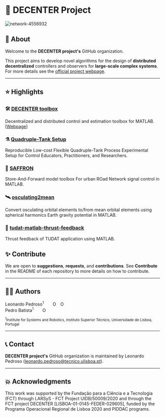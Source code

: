 # 🚀 DECENTER Project

![network-4556932](https://user-images.githubusercontent.com/40807922/177052216-3387f29e-0bfa-4c65-8bad-8061b2958530.jpg)

## 👋 About

Welcome to the **DECENTER project's** GitHub organization.

This project aims to develop novel algorithms for the design of **distributed decentralized** controllers and observers for **large-scale complex systems**. For more details see the [official project webpage](https://decenterproject.weebly.com).

***

## ⭐️ Highlights

### 🛠 [DECENTER toolbox](https://github.com/decenter2021/decenter)
Decentralized and distributed control and estimation toolbox for MATLAB. 
[[Webpage](https://decenter2021.github.io)]

### ⚗️ [Quadruple-Tank Setup](https://github.com/decenter2021/quadruple-tank-setup)
Reproducible Low-cost Flexible Quadruple-Tank Process Experimental Setup for Control Educators, Practitioners, and Researchers. 

### 🚦 [SAFFRON](https://github.com/decenter2021/SAFFRON)
Store-And-Forward model toolbox For urban ROad Network signal control in MATLAB.

### 🛰 [osculating2mean](https://github.com/decenter2021/osculating2mean)
Convert osculating orbital elements to/from mean orbital elements using spherical harmonics Earth gravity potential in MATLAB.

### 🚀 [tudat-matlab-thrust-feedback](https://github.com/decenter2021/tudat-matlab-thrust-feedback)
Thrust feedback of TUDAT application using MATLAB.

## ✨ Contribute

We are open to **suggestions**, **requests**, and **contributions**. See **Contribute** in the README of each repository to more details on how to contribute.

***

## ✍🏼 Authors 
Leonardo Pedroso<sup>1</sup> <a href="https://scholar.google.com/citations?user=W7_Gq-0AAAAJ"><img src="https://cdn.icon-icons.com/icons2/2108/PNG/512/google_scholar_icon_130918.png" style="width:1em;margin-right:.5em;"></a> <a href="https://orcid.org/0000-0002-1508-496X"><img src="https://orcid.org/sites/default/files/images/orcid_16x16.png" style="width:1em;margin-right:.5em;" alt="ORCID iD icon"></a> <a href="https://github.com/leonardopedroso"><img src="https://github.githubassets.com/images/modules/logos_page/GitHub-Mark.png" style="width:1em;margin-right:.5em;" alt="ORCID iD icon"></a><br>
Pedro Batista<sup>1</sup> <a href="https://scholar.google.com/citations?user=6eon48IAAAAJ"><img src="https://cdn.icon-icons.com/icons2/2108/PNG/512/google_scholar_icon_130918.png" style="width:1em;margin-right:.5em;"></a> <a href="https://orcid.org/0000-0001-6079-0436"><img src="https://orcid.org/sites/default/files/images/orcid_16x16.png" style="width:1em;margin-right:.5em;" alt="ORCID iD icon"></a><br>

<sub><sup>1</sup>Institute for Systems and Robotics, Instituto Superior Técnico, Universidade de Lisboa, Portugal<br></sub>

***

## 📞 Contact
**DECENTER project's** GitHub organization is maintained by Leonardo Pedroso (<a href="mailto:leonardo.pedroso@tecnico.ulisboa.pt">leonardo.pedroso@tecnico.ulisboa.pt</a>).

***

## 💥 Acknowledgments
This work was supported by the Fundação para a Ciência e a Tecnologia (FCT) through LARSyS - FCT Project UIDB/50009/2020 and through the FCT project DECENTER [LISBOA-01-0145-FEDER-029605], funded by the Programa Operacional Regional de Lisboa 2020 and PIDDAC programs.

